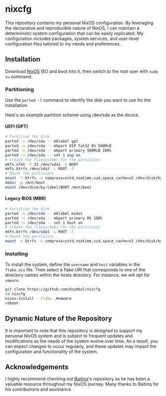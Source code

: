 # nixcfg

This repository contains my personal NixOS configuration. By leveraging the declarative and reproducible nature of NixOS, I can maintain a deterministic system configuration that can be easily replicated. My configuration includes packages, system services, and user-level configuration files tailored to my needs and preferences.

## Installation

Download [NixOS](https://nixos.org/download.html) ISO and boot into it, then switch to the root user with `sudo su` command.

### Partitioning

Use the `parted -l` command to identify the disk you want to use for the installation.

Here's an example partition scheme using /dev/sda as the device. 

####  UEFI (GPT)

```bash
# Partition the disk
parted -s /dev/sda -- mklabel gpt
parted -s /dev/sda -- mkpart ESP fat32 0% 500MiB
parted -s /dev/sda -- mkpart primary 500MiB 100%
parted -s /dev/sda -- set 1 esp on
# Create the filesystems for the partitions
mkfs.vfat -F 32 /dev/sda1 -n BOOT
mkfs.btrfs /dev/sda2 -L ROOT -f
# Mount the partitions
mount -t btrfs -o compress=zstd,noatime,ssd,space_cache=v2 /dev/disk/by-label/ROOT /mnt
mkdir -p /mnt/boot
mount /dev/disk/by-label/BOOT /mnt/boot
```

#### Legacy BIOS (MBR)

```bash
# Partition the disk
parted -s /dev/sda -- mklabel msdos
parted -s /dev/sda -- mkpart primary 0% 100%
parted -s /dev/sda -- set 1 boot on
# Create the filesystems for the partitions
mkfs.btrfs /dev/sda1 -L ROOT -f
# Mount the partitions
mount -t btrfs -o compress=zstd,noatime,ssd,space_cache=v2 /dev/disk/by-label/ROOT /mnt
```

### Installing

To install the system, define the `username` and `host` variables in the `flake.nix` file. Then select a flake URI that corresponds to one of the directory names within the hosts directory. For instance, we will opt for `vmware`.

```bash
git clone https://github.com/dsymbol/nixcfg
cd nixcfg
nixos-install --flake .#vmware
reboot
```

## Dynamic Nature of the Repository

It is important to note that this repository is designed to support my personal NixOS system and is subject to frequent updates and modifications as the needs of the system evolve over time. As a result, you can expect changes to occur regularly, and these updates may impact the configuration and functionality of the system.

## Acknowledgements

I highly recommend checking out [Baitinq](https://github.com/Baitinq/nixos-config)'s repository as he has been a valuable resource throughout my NixOS journey. Many thanks to Baitinq for his contributions and assistance.
